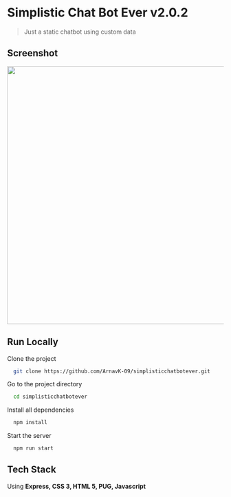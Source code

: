 # Simplistic Chat Bot Ever v2.0.2
> Just a static chatbot using custom data

## Screenshot
<img src="https://repository-images.githubusercontent.com/554764181/05bfbba2-d08b-42d6-84b0-a34d2440847b" width="1000vw" height="600vw"/>


## Run Locally

Clone the project

```bash
  git clone https://github.com/ArnavK-09/simplisticchatbotever.git
```

Go to the project directory

```bash
  cd simplisticchatbotever
```

Install all dependencies

```bash
  npm install
```

Start the server

```bash
  npm run start 
 ```
  
## Tech Stack
Using **Express, CSS 3, HTML 5, PUG, Javascript**
